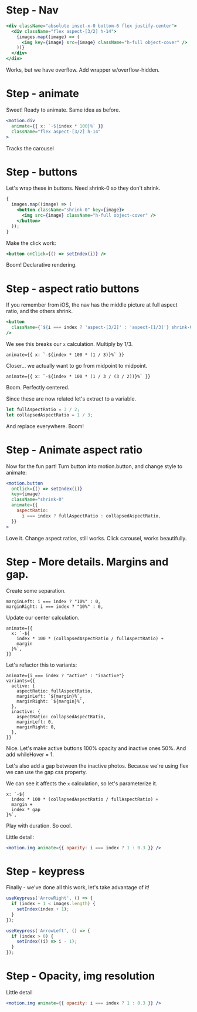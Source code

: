 # Step - Nav

```jsx
<div className="absolute inset-x-0 bottom-6 flex justify-center">
  <div className="flex aspect-[3/2] h-14">
    {images.map((image) => (
      <img key={image} src={image} className="h-full object-cover" />
    ))}
  </div>
</div>
```

Works, but we have overflow. Add wrapper w/overflow-hidden.

# Step - animate

Sweet! Ready to animate. Same idea as before.

```jsx
<motion.div
  animate={{ x: `-${index * 100}%` }}
  className="flex aspect-[3/2] h-14"
>
```

Tracks the carousel

# Step - buttons

Let's wrap these in buttons. Need shrink-0 so they don't shrink.

```jsx
{
  images.map((image) => (
    <button className="shrink-0" key={image}>
      <img src={image} className="h-full object-cover" />
    </button>
  ));
}
```

Make the click work:

```jsx
<button onClick={() => setIndex(i)} />
```

Boom! Declarative rendering.

# Step - aspect ratio buttons

If you remember from iOS, the nav has the middle picture at full aspect ratio, and the others shrink.

```jsx
<button
  className={`${i === index ? 'aspect-[3/2]' : 'aspect-[1/3]'} shrink-0`}
/>
```

We see this breaks our `x` calculation. Multiply by 1/3.

```
animate={{ x: `-${index * 100 * (1 / 3)}%` }}
```

Closer... we actually want to go from midpoint to midpoint.

```
animate={{ x: `-${index * 100 * (1 / 3 / (3 / 2))}%` }}
```

Boom. Perfectly centered.

Since these are now related let's extract to a variable.

```jsx
let fullAspectRatio = 3 / 2;
let collapsedAspectRatio = 1 / 3;
```

And replace everywhere. Boom!

# Step - Animate aspect ratio

Now for the fun part! Turn button into motion.button, and change style to animate:

```jsx
<motion.button
  onClick={() => setIndex(i)}
  key={image}
  className="shrink-0"
  animate={{
    aspectRatio:
      i === index ? fullAspectRatio : collapsedAspectRatio,
  }}
>
```

Love it. Change aspect ratios, still works. Click carousel, works beautifully.

# Step - More details. Margins and gap.

Create some separation.

```
marginLeft: i === index ? "10%" : 0,
marginRight: i === index ? "10%" : 0,
```

Update our center calculation.

```
animate={{
  x: `-${
    index * 100 * (collapsedAspectRatio / fullAspectRatio) +
    margin
  }%`,
}}
```

Let's refactor this to variants:

```
animate={i === index ? "active" : "inactive"}
variants={{
  active: {
    aspectRatio: fullAspectRatio,
    marginLeft: `${margin}%`,
    marginRight: `${margin}%`,
  },
  inactive: {
    aspectRatio: collapsedAspectRatio,
    marginLeft: 0,
    marginRight: 0,
  },
}}
```

Nice. Let's make active buttons 100% opacity and inactive ones 50%. And add whileHover = 1.

Let's also add a gap between the inactive photos. Because we're using flex we can use the gap css property.

We can see it affects the `x` calculation, so let's parameterize it.

```
x: `-${
  index * 100 * (collapsedAspectRatio / fullAspectRatio) +
  margin +
  index * gap
}%`,
```

Play with duration. So cool.

Little detail:

```jsx
<motion.img animate={{ opacity: i === index ? 1 : 0.3 }} />
```

# Step - keypress

Finally - we've done all this work, let's take advantage of it!

```js
useKeypress('ArrowRight', () => {
  if (index + 1 < images.length) {
    setIndex(index + 1);
  }
});

useKeypress('ArrowLeft', () => {
  if (index > 0) {
    setIndex((i) => i - 1);
  }
});
```

# Step - Opacity, img resolution

Little detail

```jsx
<motion.img animate={{ opacity: i === index ? 1 : 0.3 }} />
```
